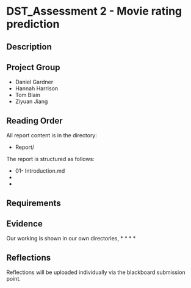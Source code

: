 # DST_Assessment 2 - Movie rating prediction

## Description



## Project Group

* Daniel Gardner
* Hannah Harrison
* Tom Blain
* Ziyuan Jiang 


## Reading Order

All report content is in the directory:

* Report/

The report is structured as follows:
* 01- Introduction.md
*
*

## Requirements



## Evidence

Our working is shown in our own directories,
*
*
*
*



## Reflections

Reflections will be uploaded individually via the blackboard submission point.
